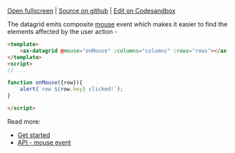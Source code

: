 
[Open fullscreen](/events/) | [Source on github](https://github.com/activewidgets/vue/tree/master/examples/events) | [Edit on Codesandbox](https://codesandbox.io/s/github/activewidgets/vue/tree/master/examples/events)

The datagrid emits composite [mouse](https://docs.activewidgets.com/api/datagrid/mouse-event/) event 
which makes it easier to find the elements affected by the user action -

```html
<template>
    <ax-datagrid @mouse="onMouse" :columns="columns" :rows="rows"></ax-datagrid>
</template>
<script>
// ...

function onMouse({row}){
    alert(`row ${row.key} clicked!`);
}

</script>
```

Read more:

- [Get started](https://docs.activewidgets.com/guide/starting/vue/#user-events)
- [API - mouse event](https://docs.activewidgets.com/api/datagrid/mouse-event/)